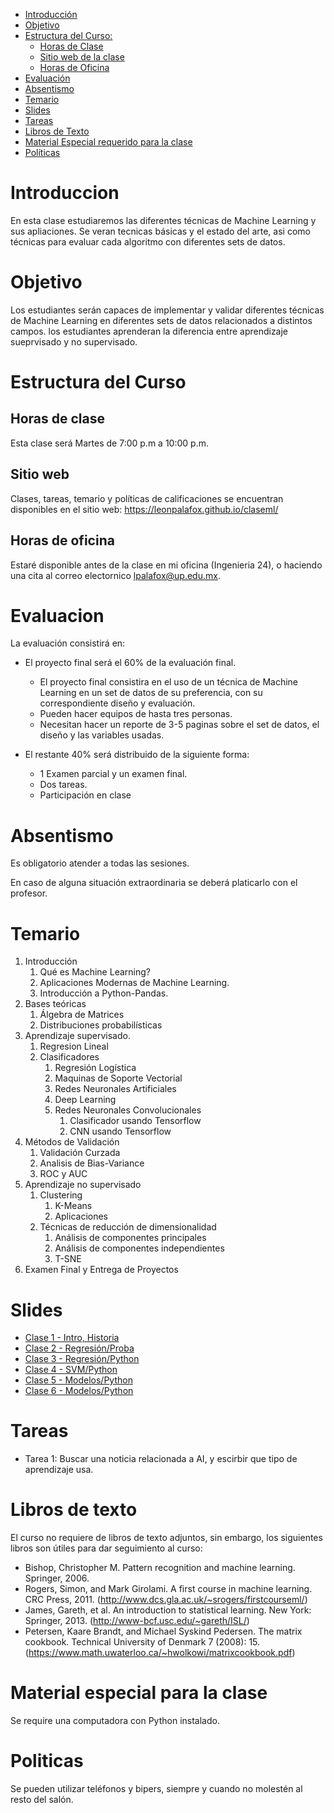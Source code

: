 

- [Introducción](#introduccion)
- [Objetivo](#objetivo)
- [Estructura del Curso:](#estrctura-del-curso)
  - [Horas de Clase](#horas-de-clase)
  - [Sitio web de la clase](#sitio-web)
  - [Horas de Oficina](#horas-de-oficina)
- [Evaluación](#evaluacion)
- [Absentismo](#absentismo)
- [Temario](#temario)
- [Slides](#slides)
- [Tareas](#tareas)
- [Libros de Texto](#libros-de-texto)
- [Material Especial requerido para la clase](#material-especial-para-clase)
- [Políticas](#politicas)


# Introduccion

En esta clase estudiaremos las diferentes técnicas de Machine Learning y sus apliaciones. Se veran tecnicas básicas y el estado del arte, asi como técnicas para evaluar cada algoritmo con diferentes sets de datos.

# Objetivo

Los estudiantes serán capaces de implementar y validar diferentes técnicas de Machine Learning en diferentes sets de datos relacionados a distintos campos. los estudiantes aprenderan la diferencia entre aprendizaje sueprvisado y no supervisado.

# Estructura del Curso

## Horas de clase

Esta clase será Martes de 7:00 p.m a 10:00 p.m.

## Sitio web

Clases, tareas, temario y políticas de calificaciones se encuentran disponibles en el sitio web: https://leonpalafox.github.io/claseml/

## Horas de oficina

Estaré disponible antes de la clase en mi oficina (Ingenieria 24), o haciendo una cita al correo electornico lpalafox@up.edu.mx.

# Evaluacion

La evaluación consistirá en:

- El proyecto final será el 60% de la evaluación final.
    - El proyecto final consistira en el uso de un técnica de Machine Learning en un set de datos de su preferencia, con su correspondiente diseño y evaluación.
  - Pueden hacer equipos de hasta tres personas.
  - Necesitan hacer un reporte de 3-5 paginas sobre el set de datos, el diseño y las variables usadas.

- El restante 40% será distribuido de la siguiente forma:
  - 1 Examen parcial y un examen final. 
  - Dos tareas.
  - Participación en clase


# Absentismo
Es obligatorio atender a todas las sesiones.

En caso de alguna situación extraordinaria se deberá platicarlo con el profesor.

# Temario

1.  Introducción
    1. Qué es Machine Learning?
    2. Aplicaciones Modernas de Machine Learning.
    3. Introducción a Python-Pandas.
2.  Bases teóricas
    1. Álgebra de Matrices
    2. Distribuciones probabilísticas
3.  Aprendizaje supervisado.
    1. Regresion Lineal
    2. Clasificadores
        1. Regresión Logística
        2. Maquinas de Soporte Vectorial
        3. Redes Neuronales Artificiales
        4. Deep Learning
        5. Redes Neuronales Convolucionales
              1. Clasificador usando Tensorflow
              2. CNN usando Tensorflow
4. Métodos de Validación
    1. Validación Curzada
    2. Analisis de Bias-Variance
    3. ROC y AUC
6. Aprendizaje no supervisado
    1. Clustering
        1. K-Means
        2. Aplicaciones
    2. Técnicas de reducción de dimensionalidad
        1. Análisis de componentes principales
        2. Análisis de componentes independientes
        3. T-SNE
8. Examen Final y Entrega de Proyectos


# Slides

- [Clase 1 - Intro, Historia](https://github.com/leonpalafox/mlclase/blob/master/Slides/UPML101_Clase_01_2019_1.pptx)
- [Clase 2 - Regresión/Proba](https://github.com/leonpalafox/mlclase/blob/master/Slides/UPML101_Clase_01_2019_2.pptx)
- [Clase 3 - Regresión/Python](https://github.com/leonpalafox/mlclase/blob/master/Slides/UPML101_Clase_01_2019_3.pptx)
- [Clase 4 - SVM/Python](https://github.com/leonpalafox/mlclase/blob/master/Slides/UPML101_Clase_01_2019_4.pptx)
- [Clase 5 - Modelos/Python](https://github.com/leonpalafox/mlclase/blob/master/Slides/UPML101_Clase_01_2019_5.pptx)
- [Clase 6 - Modelos/Python](https://github.com/leonpalafox/mlclase/blob/master/Slides/UPML101_Clase_01_2019_6.pptx)




# Tareas

- Tarea 1: Buscar una noticia relacionada a AI, y escirbir que tipo de aprendizaje usa.

# Libros de texto

El curso no requiere de libros de texto adjuntos, sin embargo, los siguientes libros son útiles para dar seguimiento al curso:

- Bishop, Christopher M. Pattern recognition and machine learning. Springer, 2006. 
- Rogers, Simon, and Mark Girolami. A first course in machine learning. CRC Press, 2011. (http://www.dcs.gla.ac.uk/~srogers/firstcourseml/)
- James, Gareth, et al. An introduction to statistical learning. New York: Springer, 2013. (http://www-bcf.usc.edu/~gareth/ISL/)
- Petersen, Kaare Brandt, and Michael Syskind Pedersen. The matrix cookbook. Technical University of Denmark 7 (2008): 15. (https://www.math.uwaterloo.ca/~hwolkowi/matrixcookbook.pdf)

# Material especial para la clase

Se require una computadora con Python instalado.

# Politicas

Se pueden utilizar teléfonos y bipers, siempre y cuando no molestén al resto del salón.




